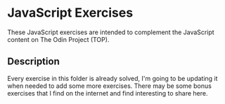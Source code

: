 # JavaScript Exercises

These JavaScript exercises are intended to complement the JavaScript content on The Odin Project (TOP).

## Description

Every exercise in this folder is already solved, I'm going to be updating it when needed to add some more exercises. There may be some bonus exercises that I find on the internet and find interesting to share here.
